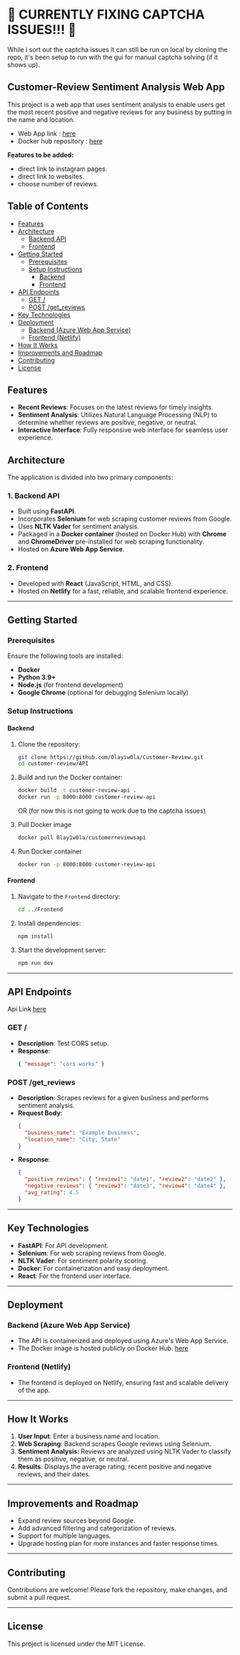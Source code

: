 # 🚨 CURRENTLY FIXING CAPTCHA ISSUES!!! 🚨
While i sort out the captcha issues it can still be run on local by cloning the repo, it's been setup to run with the gui for manual captcha solving (if it shows up).

## Customer-Review Sentiment Analysis Web App

This project is a web app that uses sentiment analysis to enable users get the most recent positive and negative reviews for any business by putting in the name and location. 

- Web App link : [here](https://getcustomerreviews.netlify.app/)
- Docker hub repository : [here](https://hub.docker.com/r/0lay1w0la/customerreviewsapi)

**Features to be added:**
- direct link to instagram pages. 
- direct link to websites. 
- choose number of reviews. 
## Table of Contents
- [Features](#features)
- [Architecture](#architecture)
  - [Backend API](#1-backend-api)
  - [Frontend](#2-frontend)
- [Getting Started](#getting-started)
  - [Prerequisites](#prerequisites)
  - [Setup Instructions](#setup-instructions)
    - [Backend](#backend)
    - [Frontend](#frontend)
- [API Endpoints](#api-endpoints)
  - [GET /](#get-)
  - [POST /get_reviews](#post-get_reviews)
- [Key Technologies](#key-technologies)
- [Deployment](#deployment)
  - [Backend (Azure Web App Service)](#backend-azure-web-app-service)
  - [Frontend (Netlify)](#frontend-netlify)
- [How It Works](#how-it-works)
- [Improvements and Roadmap](#improvements-and-roadmap)
- [Contributing](#contributing)
- [License](#license)

## Features
- **Recent Reviews**: Focuses on the latest reviews for timely insights.
- **Sentiment Analysis**: Utilizes Natural Language Processing (NLP) to determine whether reviews are positive, negative, or neutral.
- **Interactive Interface**: Fully responsive web interface for seamless user experience.

## Architecture

The application is divided into two primary components:

### 1. **Backend API**
- Built using **FastAPI**.
- Incorporates **Selenium** for web scraping customer reviews from Google.
- Uses **NLTK Vader** for sentiment analysis.
- Packaged in a **Docker container** (hosted on Docker Hub) with **Chrome** and **ChromeDriver** pre-installed for web scraping functionality.
- Hosted on **Azure Web App Service**.

### 2. **Frontend**
- Developed with **React** (JavaScript, HTML, and CSS).
- Hosted on **Netlify** for a fast, reliable, and scalable frontend experience.

---

## Getting Started

### Prerequisites
Ensure the following tools are installed:
- **Docker**
- **Python 3.9+**
- **Node.js** (for frontend development)
- **Google Chrome** (optional for debugging Selenium locally)

### Setup Instructions

#### Backend
1. Clone the repository:
   ```bash
   git clone https://github.com/0layiw0la/Customer-Review.git
   cd customer-review/API
   ```
      
2. Build and run the Docker container:
   ```bash
   docker build -t customer-review-api .
   docker run -p 8000:8000 customer-review-api
   ```
   
    OR (for now this is not going to work due to the captcha issues)
   
1. Pull Docker image
    ```bash
    docker pull 0lay1w0la/customerreviewsapi
    ```
    
2. Run Docker container
   ```bash
   docker run -p 8000:8000 customer-review-api
   ```
   
#### Frontend
1. Navigate to the `Frontend` directory:
   ```bash
   cd ../Frontend
   ```
2. Install dependencies:
   ```bash
   npm install
   ```
3. Start the development server:
   ```bash
   npm run dev
   ```

---

## API Endpoints
Api Link [here](https://customereeviewapp-bjdzasdpemesc4g0.canadacentral-01.azurewebsites.net)
### **GET /**
- **Description**: Test CORS setup.
- **Response**:
  ```json
  { "message": "cors works" }
  ```

### **POST /get_reviews**
- **Description**: Scrapes reviews for a given business and performs sentiment analysis.
- **Request Body**:
  ```json
  {  
    "business_name": "Example Business",  
    "location_name": "City, State"  
  }
  ```
- **Response**:
  ```json
  {  
    "positive_reviews": { "review1": "date1", "review2": "date2" },  
    "negative_reviews": { "review3": "date3", "review4": "date4" },  
    "avg_rating": 4.5  
  }
  ```

---

## Key Technologies
- **FastAPI**: For API development.
- **Selenium**: For web scraping reviews from Google.
- **NLTK Vader**: For sentiment polarity scoring.
- **Docker**: For containerization and easy deployment.
- **React**: For the frontend user interface.

---

## Deployment

### Backend (Azure Web App Service)
- The API is containerized and deployed using Azure's Web App Service. 
- The Docker image is hosted publicly on Docker Hub. [here](https://hub.docker.com/r/0lay1w0la/customerreviewsapi)

### Frontend (Netlify)
- The frontend is deployed on Netlify, ensuring fast and scalable delivery of the app.

---

## How It Works

1. **User Input**: Enter a business name and location.
2. **Web Scraping**: Backend scrapes Google reviews using Selenium.
3. **Sentiment Analysis**: Reviews are analyzed using NLTK Vader to classify them as positive, negative, or neutral.
4. **Results**: Displays the average rating, recent positive and negative reviews, and their dates.

---

## Improvements and Roadmap
- Expand review sources beyond Google.
- Add advanced filtering and categorization of reviews.
- Support for multiple languages.
- Upgrade hosting plan for more instances and faster response times.

---

## Contributing
Contributions are welcome! Please fork the repository, make changes, and submit a pull request.

---

## License
This project is licensed under the MIT License.



